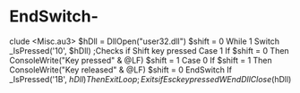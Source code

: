 # EndSwitch-
clude &lt;Misc.au3>  $hDll = DllOpen("user32.dll") $shift = 0  While 1    Switch _IsPressed('10', $hDll) ;Checks if Shift key pressed       Case 1          If $shift = 0 Then ConsoleWrite("Key pressed" &amp; @LF)          $shift = 1       Case 0          If $shift = 1 Then ConsoleWrite("Key released" &amp; @LF)          $shift = 0    EndSwitch    If _IsPressed('1B', $hDll) Then ExitLoop ;Exits if Esc key pressed WEnd DllClose($hDll)
